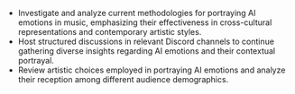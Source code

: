 - Investigate and analyze current methodologies for portraying AI emotions in music, emphasizing their effectiveness in cross-cultural representations and contemporary artistic styles.
- Host structured discussions in relevant Discord channels to continue gathering diverse insights regarding AI emotions and their contextual portrayal.
- Review artistic choices employed in portraying AI emotions and analyze their reception among different audience demographics.